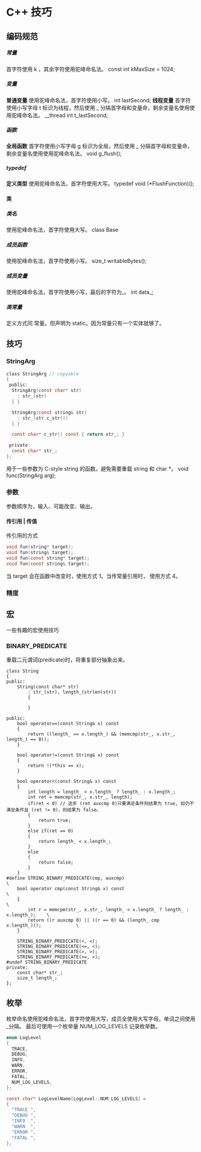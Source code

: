 # C++ 技巧
## 编码规范
##### 常量
首字符使用 k ，其余字符使用驼峰命名法。
const int kMaxSize = 1024;

##### 变量
**普通变量**
使用驼峰命名法，首字符使用小写。
int lastSecond;
**线程变量**
首字符使用小写字母 t 标识为线程，然后使用 \_ 分隔首字母和变量命，剩余变量名使用使用驼峰命名法。
\__thread int t_lastSecond;

##### 函数
**全局函数**
首字符使用小写字母 g 标识为全局，然后使用 \_ 分隔首字母和变量命，剩余变量名使用使用驼峰命名法。
void g\_flush();

##### typedef
**定义类型**
使用驼峰命名法，首字符使用大写。
typedef void (*FlushFunction)();

#### 类
##### 类名
使用驼峰命名法，首字符使用大写。
class Base
##### 成员函数
使用驼峰命名法，首字符使用小写。
size\_t writableBytes();

##### 成员变量
使用驼峰命名法，首字符使用小写，最后的字符为\_。
int data\_;

##### 类常量
定义方式同 常量。但声明为 static。因为常量只有一个实体就够了。


## 技巧
### StringArg
```c
class StringArg // copyable
{
 public:
  StringArg(const char* str)
    : str_(str)
  { }

  StringArg(const string& str)
    : str_(str.c_str())
  { }

  const char* c_str() const { return str_; }

 private:
  const char* str_;
};
```
用于一些参数为 C-style string 的函数。避免需要重载 string 和 char *。
void func(StringArg arg);

### 参数
参数顺序为，输入、可能改变、输出。
#### 传引用 | 传值
传引用的方式
```c
void fun(string* target);
void fun(string& target);
void fun(const string* target);
void fun(const string& target);
```
当 target 会在函数中改变时，使用方式 1。当传常量引用时， 使用方式 4。


### 精度

## 宏
一些有趣的宏使用技巧
### BINARY_PREDICATE
重载二元谓词(predicate)时，将重复部分抽象出来。
```
class String 
{
public:
    String(const char* str)
        : str_(str), length_(strlen(str))
        {

        }
   
public:
    bool operator==(const String& x) const
    {
        return ((length_ == x.length_) && (memcmp(str_, x.str_, length_) == 0));
    }

    bool operator!=(const String& x) const
    {
        return !(*this == x);
    }

    bool operator<(const String& x) const 
    {
        int length = length_ < x.length_ ? length_ : x.length_;
        int ret = memcmp(str_, x.str_, length);
        if(ret < 0) // 这步 (ret auxcmp 0)只要满足条件则结果为 true, 如仍不满足条件且 (ret != 0)，则结果为 false。
        {
            return true;
        }
        else if(ret == 0)
        {
            return length_ < x.length_;   
        }
        else
        {
            return false;
        }
    }
#define STRING_BINARY_PREDICATE(cmp, auxcmp)                                        \
    bool operator cmp(const String& x) const                                        \
    {                                                                               \
        int r = memcpm(str_, x.str_, length_ < x.length_ ? length_ : x.length_);    \
        return ((r auxcmp 0) || ((r == 0) && (length_ cmp x.length_)));             \
    } 

    STRING_BINARY_PREDICATE(<, <);
    STRING_BINARY_PREDICATE(<=, <);
    STRING_BINARY_PREDICATE(>, >);
    STRING_BINARY_PREDICATE(>=, >);
#undef STRING_BINARY_PREDICATE
private:
    const char* str_;
    size_t length_;
};
```

## 枚举
枚举命名使用驼峰命名法，首字符使用大写，成员全使用大写字母，单词之间使用\_分隔。
最后可使用一个枚举量 NUM\_LOG\_LEVELS 记录枚举数。
```c
enum LogLevel
{
  TRACE,
  DEBUG,
  INFO,
  WARN,
  ERROR,
  FATAL,
  NUM_LOG_LEVELS,
};

const char* LogLevelName[LogLevel::NUM_LOG_LEVELS] =
{
  "TRACE ",
  "DEBUG ",
  "INFO  ",
  "WARN  ",
  "ERROR ",
  "FATAL ",
};
```